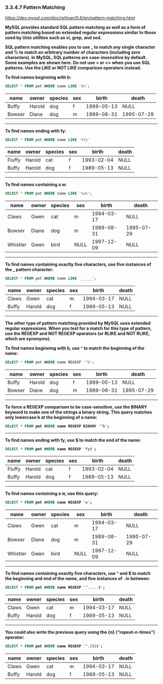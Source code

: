 ### 3.3.4.7 Pattern Matching

https://dev.mysql.com/doc/refman/5.6/en/pattern-matching.html

<p>
<strong>
MySQL provides standard SQL pattern matching as well as a form of pattern matching based on extended regular expressions similar to those used by Unix utilities such as vi, grep, and sed.
</strong>
</p>

<p>
<strong>
SQL pattern matching enables you to use _ to match any single character and % to match an arbitrary number of characters (including zero characters). In MySQL, SQL patterns are case-insensitive by default. Some examples are shown here. Do not use = or <> when you use SQL patterns. Use the LIKE or NOT LIKE comparison operators instead.
</strong>
</p>

<strong>To find names beginning with b:</strong>

```SQL
SELECT * FROM pet WHERE name LIKE 'b%';
```

| name   | owner  | species | sex  | birth      | death      |
|--------|--------|---------|------|------------|------------|
| Buffy  | Harold | dog     | f    | 1989-05-13 | NULL       |
| Bowser | Diane  | dog     | m    | 1989-08-31 | 1995-07-29 |

---------------------------------

<strong>To find names ending with fy:</strong>

```SQL
SELECT * FROM pet WHERE name LIKE '%fy'
```

| name   | owner  | species | sex  | birth      | death |
|--------|--------|---------|------|------------|-------|
| Fluffy | Harold | cat     | f    | 1993-02-04 | NULL  |
| Buffy  | Harold | dog     | f    | 1989-05-13 | NULL  |

---------------------------

<strong>To find names containing a w:</strong>

```SQL
SELECT * FROM pet WHERE name LIKE '%w%';
```

| name     | owner | species | sex  | birth      | death      |
|----------|-------|---------|------|------------|------------|
| Claws    | Gwen  | cat     | m    | 1994-03-17 | NULL       |
| Bowser   | Diane | dog     | m    | 1989-08-31 | 1995-07-29 |
| Whistler | Gwen  | bird    | NULL | 1997-12-09 | NULL       |

-----------------

<strong>To find names containing exactly five characters, use five instances of the _ pattern character:</strong>

```SQL
SELECT * FROM pet WHERE name LIKE '_____';
```

| name  | owner  | species | sex  | birth      | death |
|-------|--------|---------|------|------------|-------|
| Claws | Gwen   | cat     | m    | 1994-03-17 | NULL  |
| Buffy | Harold | dog     | f    | 1989-05-13 | NULL  |

-------------------

<p>
<strong>
The other type of pattern matching provided by MySQL uses extended regular expressions. When you test for a match for this type of pattern, use the REGEXP and NOT REGEXP operators (or RLIKE and NOT RLIKE, which are synonyms).
</strong>
</p>

<strong>To find names beginning with b, use ^ to match the beginning of the name:</strong>

```SQL
SELECT * FROM pet WHERE name REGEXP '^b';
```

| name   | owner  | species | sex  | birth      | death      |
|--------|--------|---------|------|------------|------------|
| Buffy  | Harold | dog     | f    | 1989-05-13 | NULL       |
| Bowser | Diane  | dog     | m    | 1989-08-31 | 1995-07-29 |

------------------

<strong>
To force a REGEXP comparison to be case-sensitive, use the BINARY keyword to make one of the strings a binary string. This query matches only lowercase b at the beginning of a name:
<strong>

```SQL
SELECT * FROM pet WHERE name REGEXP BINARY '^b';
```

--------------------

<strong>To find names ending with fy, use $ to match the end of the name:</strong>

```SQL
SELECT * FROM pet WHERE name REGEXP 'fy$';
```

| name   | owner  | species | sex  | birth      | death |
|--------|--------|---------|------|------------|-------|
| Fluffy | Harold | cat     | f    | 1993-02-04 | NULL  |
| Buffy  | Harold | dog     | f    | 1989-05-13 | NULL  |


-------------------

<strong>To find names containing a w, use this query:</strong>

```SQL
SELECT * FROM pet WHERE name REGEXP 'w';
```

| name     | owner | species | sex  | birth      | death      |
|----------|-------|---------|------|------------|------------|
| Claws    | Gwen  | cat     | m    | 1994-03-17 | NULL       |
| Bowser   | Diane | dog     | m    | 1989-08-31 | 1995-07-29 |
| Whistler | Gwen  | bird    | NULL | 1997-12-09 | NULL       |

---------------

<strong>
To find names containing exactly five characters, use ^ and $ to match the beginning and end of the name, and five instances of . in between:
</strong>

```SQL
SELECT * FROM pet WHERE name REGEXP '^.....$';
```

| name  | owner  | species | sex  | birth      | death |
|-------|--------|---------|------|------------|-------|
| Claws | Gwen   | cat     | m    | 1994-03-17 | NULL  |
| Buffy | Harold | dog     | f    | 1989-05-13 | NULL  |

-----------------------


<strong>
You could also write the previous query using the {n} (“repeat-n-times”) operator:
</strong>

```SQL
SELECT * FROM pet WHERE name REGEXP '^.{5}$';
```

| name  | owner  | species | sex  | birth      | death |
|-------|--------|---------|------|------------|-------|
| Claws | Gwen   | cat     | m    | 1994-03-17 | NULL  |
| Buffy | Harold | dog     | f    | 1989-05-13 | NULL  |
